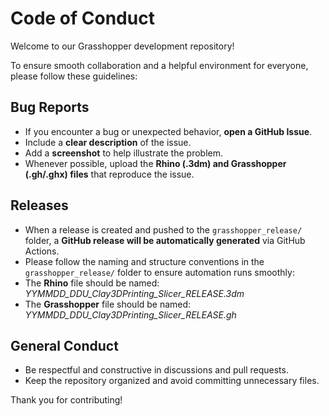 # Code of Conduct

Welcome to our Grasshopper development repository!

To ensure smooth collaboration and a helpful environment for everyone, please follow these guidelines:

## Bug Reports

- If you encounter a bug or unexpected behavior, **open a GitHub Issue**.
- Include a **clear description** of the issue.
- Add a **screenshot** to help illustrate the problem.
- Whenever possible, upload the **Rhino (.3dm) and Grasshopper (.gh/.ghx) files** that reproduce the issue.

## Releases

- When a release is created and pushed to the `grasshopper_release/` folder, a **GitHub release will be automatically generated** via GitHub Actions.
- Please follow the naming and structure conventions in the `grasshopper_release/` folder to ensure automation runs smoothly:
- The **Rhino** file should be named: *YYMMDD_DDU_Clay3DPrinting_Slicer_RELEASE.3dm*
- The **Grasshopper** file should be named: *YYMMDD_DDU_Clay3DPrinting_Slicer_RELEASE.gh*

## General Conduct

- Be respectful and constructive in discussions and pull requests.
- Keep the repository organized and avoid committing unnecessary files.

Thank you for contributing!
